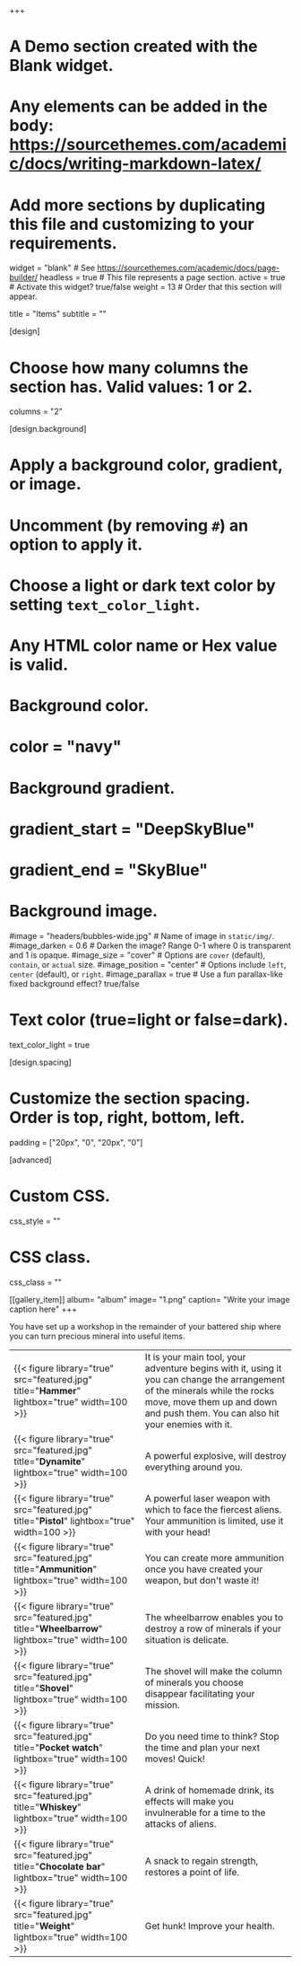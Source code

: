 +++
# A Demo section created with the Blank widget.
# Any elements can be added in the body: https://sourcethemes.com/academic/docs/writing-markdown-latex/
# Add more sections by duplicating this file and customizing to your requirements.

widget = "blank"  # See https://sourcethemes.com/academic/docs/page-builder/
headless = true  # This file represents a page section.
active = true  # Activate this widget? true/false
weight = 13  # Order that this section will appear.

title = "Items"
subtitle = ""

[design]
  # Choose how many columns the section has. Valid values: 1 or 2.
  columns = "2"

[design.background]
  # Apply a background color, gradient, or image.
  #   Uncomment (by removing `#`) an option to apply it.
  #   Choose a light or dark text color by setting `text_color_light`.
  #   Any HTML color name or Hex value is valid.

  # Background color.
  # color = "navy"
  
  # Background gradient.
  # gradient_start = "DeepSkyBlue"
  # gradient_end = "SkyBlue"
  
  # Background image.
  #image = "headers/bubbles-wide.jpg"  # Name of image in `static/img/`.
  #image_darken = 0.6  # Darken the image? Range 0-1 where 0 is transparent and 1 is opaque.
  #image_size = "cover"  #  Options are `cover` (default), `contain`, or `actual` size.
  #image_position = "center"  # Options include `left`, `center` (default), or `right`.
  #image_parallax = true  # Use a fun parallax-like fixed background effect? true/false

  # Text color (true=light or false=dark).
  text_color_light = true

[design.spacing]
  # Customize the section spacing. Order is top, right, bottom, left.
  padding = ["20px", "0", "20px", "0"]

[advanced]
 # Custom CSS. 
 css_style = ""
 
 # CSS class.
 css_class = ""
 
[[gallery_item]]
album= "album"
image= "1.png"
caption= "Write your image caption here"
+++

You have set up a workshop in the remainder of your battered ship where you can turn precious mineral into useful items.

|  |  |
| --- | --- |
| {{< figure library="true" src="featured.jpg" title="**Hammer**" lightbox="true" width=100 >}}  | It is your main tool, your adventure begins with it, using it you can change the arrangement of the minerals while the rocks move, move them up and down and push them. You can also hit your enemies with it.|
| {{< figure library="true" src="featured.jpg" title="**Dynamite**" lightbox="true" width=100 >}}  | A powerful explosive, will destroy everything around you.|
| {{< figure library="true" src="featured.jpg" title="**Pistol**" lightbox="true" width=100 >}}  | A powerful laser weapon with which to face the fiercest aliens. Your ammunition is limited, use it with your head!|
| {{< figure library="true" src="featured.jpg" title="**Ammunition**" lightbox="true" width=100 >}}  | You can create more ammunition once you have created your weapon, but don't waste it!|
| {{< figure library="true" src="featured.jpg" title="**Wheelbarrow**" lightbox="true" width=100 >}}  | The wheelbarrow enables you to destroy a row of minerals if your situation is delicate.|
| {{< figure library="true" src="featured.jpg" title="**Shovel**" lightbox="true" width=100 >}}  | The shovel will make the column of minerals you choose disappear facilitating your mission.|
| {{< figure library="true" src="featured.jpg" title="**Pocket watch**" lightbox="true" width=100 >}}  | Do you need time to think? Stop the time and plan your next moves! Quick!|
| {{< figure library="true" src="featured.jpg" title="**Whiskey**" lightbox="true" width=100 >}}  | A drink of homemade drink, its effects will make you invulnerable for a time to the attacks of aliens.|
| {{< figure library="true" src="featured.jpg" title="**Chocolate bar**" lightbox="true" width=100 >}}  | A snack to regain strength, restores a point of life.|
| {{< figure library="true" src="featured.jpg" title="**Weight**" lightbox="true" width=100 >}}  | Get hunk! Improve your health.|
